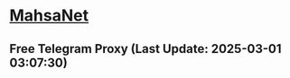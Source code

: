 
# [MahsaNet](https://t.me/mahsa_net)
## Free Telegram Proxy (Last Update: 2025-03-01 03:07:30)

    